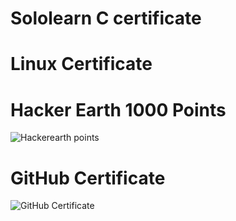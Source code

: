 # Sololearn C certificate
   

# Linux Certificate
   
   
# Hacker Earth 1000 Points
   ![Hackerearth points](https://user-images.githubusercontent.com/98866123/153327390-0ee7b454-2490-4285-b558-a654152df921.png)
   
# GitHub Certificate
   ![GitHub Certificate](https://user-images.githubusercontent.com/98866123/153379433-37b954dd-c702-4aa1-935d-809353c172ac.png)

   


   

